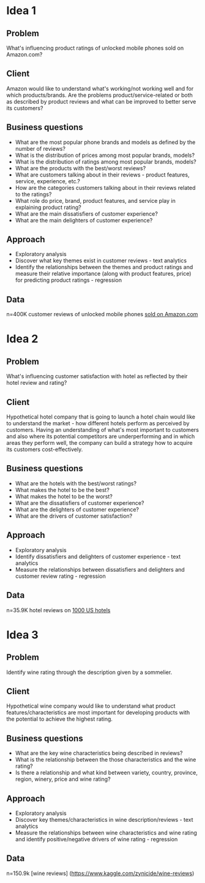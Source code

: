 # Idea 1

## Problem
What's influencing product ratings of unlocked mobile phones sold on Amazon.com?
	
## Client
Amazon would like to understand what's working/not working well and for which products/brands. Are the problems product/service-related or both as described by product reviews and what can be improved to better serve its customers? 
	
## Business questions
* What are the most popular phone brands and models as defined by the number of reviews?
* What is the distribution of prices among most popular brands, models?
* What is the distribution of ratings among most popular brands, models?
* What are the products with the best/worst reviews?
* What are customers talking about in their reviews - product features, service, experience, etc.?
* How are the categories customers talking about in their reviews related to the ratings?
* What role do price, brand, product features, and service play in explaining product rating?
* What are the main dissatisfiers of customer experience?
* What are the main delighters of customer experience? 
	
## Approach 
* Exploratory analysis
* Discover what key themes exist in customer reviews - text analytics
* Identify the relationships between the themes and product ratings and measure their relative importance (along with product features, price) for predicting product ratings - regression
	
## Data
n=400K customer reviews of unlocked mobile phones [sold on Amazon.com](https://www.kaggle.com/PromptCloudHQ/amazon-reviews-unlocked-mobile-phones/data)
		
# Idea 2 
	
## Problem
What's influencing customer satisfaction with hotel as reflected by their hotel review and rating?
	
## Client
Hypothetical hotel company that is going to launch a hotel chain would like to understand the market - how different hotels perform as perceived by customers. Having an understanding of what's most important to customers and also where its potential competitors are underperforming and in which areas they perform well, the company can build a strategy how to acquire its customers cost-effectively. 
	
## Business questions
* What are the hotels with the best/worst ratings?
* What makes the hotel to be the best?
* What makes the hotel to be the worst?
* What are the dissatisfiers of customer experience?
* What are the delighters of customer experience?
* What are the drivers of customer satisfaction?

## Approach
* Exploratory analysis 
* Identify dissatisfiers and delighters of customer experience - text analytics
* Measure the relationships between dissatisfiers and delighters and customer review rating - regression
	
## Data
n=35.9K hotel reviews on [1000 US hotels](https://www.kaggle.com/datafiniti/hotel-reviews/data)
		
# Idea 3

## Problem
Identify wine rating through the description given by a sommelier.
	
## Client
Hypothetical wine company would like to understand what product features/characteristics are most important for developing products with the potential to achieve the highest rating.  
	
## Business questions
* What are the key wine characteristics being described in reviews?
* What is the relationship between the those characteristics and the wine rating?
* Is there a relationship and what kind between variety, country, province, region, winery, price and wine rating?
	
## Approach
* Exploratory analysis
* Discover key themes/characteristics in wine description/reviews - text analytics
* Measure the relationships between wine characteristics and wine rating and identify positive/negative drivers of wine rating - regression
	
## Data
n=150.9k [wine reviews]	(https://www.kaggle.com/zynicide/wine-reviews)
	
